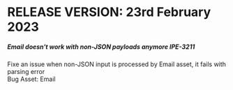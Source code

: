 # RELEASE VERSION: 23rd February 2023

##### Email doesn't work with non-JSON payloads anymore <span class="ticket">IPE-3211</span>  
 Fixe an issue when non-JSON input is processed by Email asset, it fails with parsing error  
  <span class="bug">Bug</span> <span class="service">Asset: Email</span>  
  

